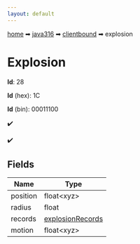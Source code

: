 ```yaml
---
layout: default
---
```


[home](/) ➡ [java316](/protocol/java316) ➡ [clientbound](/protocol/java316/clientbound) ➡ explosion

# Explosion

**Id**: 28

**Id** (hex): 1C

**Id** (bin): 00011100

✔️

✔️

## Fields

Name | Type
---|---
position | float&lt;xyz&gt;
radius | float
records | [explosionRecords](/protocol/java316/arrays)
motion | float&lt;xyz&gt;

